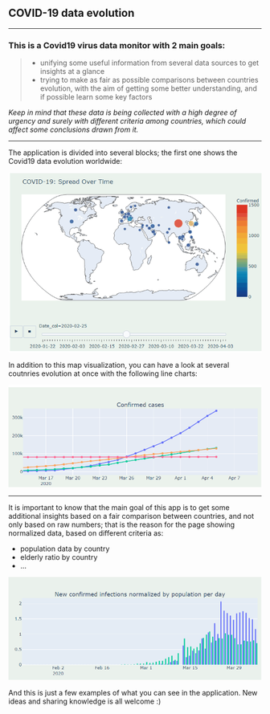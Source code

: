 ## COVID-19 data evolution
___

### This is a Covid19 virus data monitor with 2 main goals: 
> - unifying some useful information from several data sources to get insights at a glance
> - trying to make as fair as possible comparisons between countries evolution, with the
    aim of getting some better understanding, and if possible learn some key factors  

*Keep in mind that these data is being collected with a high degree of urgency and surely with different criteria among countries, which could affect some conclusions drawn from it.*

___

The application is divided into several blocks; the first one shows the Covid19 data evolution worldwide:

![](gifs\map_gif.gif)

In addition to this map visualization, you can have a look at several coutnries evolution at once with the following line charts:

![](gifs\line_charts_gif.gif)

___

It is important to know that the main goal of this app is to get some additional insights based on a fair comparison between countries, and not only based on raw numbers; that is the reason for the page showing normalized data, based on different criteria as:
- population data by country
- elderly ratio by country
- ...

![](gifs\normalized_bar_charts_gif.gif)

And this is just a few examples of what you can see in the application.
New ideas and sharing knowledge is all welcome :)